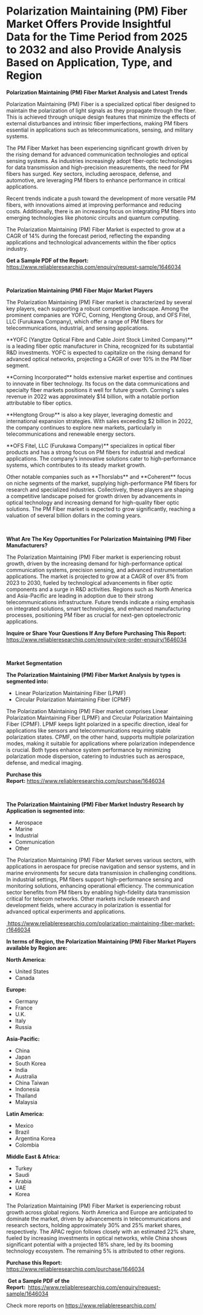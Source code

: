 <p><h1>Polarization Maintaining (PM) Fiber Market Offers Provide Insightful Data for the Time Period from 2025 to 2032 and also Provide Analysis Based on Application, Type, and Region</h1></p><p><strong>Polarization Maintaining (PM) Fiber Market Analysis and Latest Trends</strong></p>
<p><p>Polarization Maintaining (PM) Fiber is a specialized optical fiber designed to maintain the polarization of light signals as they propagate through the fiber. This is achieved through unique design features that minimize the effects of external disturbances and intrinsic fiber imperfections, making PM fibers essential in applications such as telecommunications, sensing, and military systems.</p><p>The PM Fiber Market has been experiencing significant growth driven by the rising demand for advanced communication technologies and optical sensing systems. As industries increasingly adopt fiber-optic technologies for data transmission and high-precision measurements, the need for PM fibers has surged. Key sectors, including aerospace, defense, and automotive, are leveraging PM fibers to enhance performance in critical applications.</p><p>Recent trends indicate a push toward the development of more versatile PM fibers, with innovations aimed at improving performance and reducing costs. Additionally, there is an increasing focus on integrating PM fibers into emerging technologies like photonic circuits and quantum computing.</p><p>The Polarization Maintaining (PM) Fiber Market is expected to grow at a CAGR of 14% during the forecast period, reflecting the expanding applications and technological advancements within the fiber optics industry.</p></p>
<p><strong>Get a Sample PDF of the Report:&nbsp;</strong> <a href="https://www.reliableresearchiq.com/enquiry/request-sample/1646034?utm_campaign=3524&utm_medium=2&utm_source=Github&utm_content=ia&utm_term=29032025&utm_id=polarization-maintaining-pm-fiber">https://www.reliableresearchiq.com/enquiry/request-sample/1646034</a></p>
<p>&nbsp;</p>
<p><strong>Polarization Maintaining (PM) Fiber Major Market Players</strong></p>
<p><p>The Polarization Maintaining (PM) Fiber market is characterized by several key players, each supporting a robust competitive landscape. Among the prominent companies are YOFC, Corning, Hengtong Group, and OFS Fitel, LLC (Furukawa Company), which offer a range of PM fibers for telecommunications, industrial, and sensing applications.</p><p>**YOFC (Yangtze Optical Fibre and Cable Joint Stock Limited Company)** is a leading fiber optic manufacturer in China, recognized for its substantial R&D investments. YOFC is expected to capitalize on the rising demand for advanced optical networks, projecting a CAGR of over 10% in the PM fiber segment. </p><p>**Corning Incorporated** holds extensive market expertise and continues to innovate in fiber technology. Its focus on the data communications and specialty fiber markets positions it well for future growth. Corning's sales revenue in 2022 was approximately $14 billion, with a notable portion attributable to fiber optics.</p><p>**Hengtong Group** is also a key player, leveraging domestic and international expansion strategies. With sales exceeding $2 billion in 2022, the company continues to explore new markets, particularly in telecommunications and renewable energy sectors.</p><p>**OFS Fitel, LLC (Furukawa Company)** specializes in optical fiber products and has a strong focus on PM fibers for industrial and medical applications. The company’s innovative solutions cater to high-performance systems, which contributes to its steady market growth.</p><p>Other notable companies such as **Thorslabs** and **Coherent** focus on niche segments of the market, supplying high-performance PM fibers for research and specialized industries. Collectively, these players are shaping a competitive landscape poised for growth driven by advancements in optical technology and increasing demand for high-quality fiber optic solutions. The PM Fiber market is expected to grow significantly, reaching a valuation of several billion dollars in the coming years.</p></p>
<p>&nbsp;</p>
<p><strong>What Are The Key Opportunities For Polarization Maintaining (PM) Fiber Manufacturers?</strong></p>
<p><p>The Polarization Maintaining (PM) Fiber market is experiencing robust growth, driven by the increasing demand for high-performance optical communication systems, precision sensing, and advanced instrumentation applications. The market is projected to grow at a CAGR of over 8% from 2023 to 2030, fueled by technological advancements in fiber optic components and a surge in R&D activities. Regions such as North America and Asia-Pacific are leading in adoption due to their strong telecommunications infrastructure. Future trends indicate a rising emphasis on integrated solutions, smart technologies, and enhanced manufacturing processes, positioning PM fiber as crucial for next-gen optoelectronic applications.</p></p>
<p><strong>Inquire or Share Your Questions If Any Before Purchasing This Report:</strong> <a href="https://www.reliableresearchiq.com/enquiry/pre-order-enquiry/1646034?utm_campaign=3524&utm_medium=2&utm_source=Github&utm_content=ia&utm_term=29032025&utm_id=polarization-maintaining-pm-fiber">https://www.reliableresearchiq.com/enquiry/pre-order-enquiry/1646034</a></p>
<p>&nbsp;</p>
<p><strong>Market Segmentation</strong></p>
<p><strong>The Polarization Maintaining (PM) Fiber Market Analysis by types is segmented into:</strong></p>
<p><ul><li>Linear Polarization Maintaining Fiber (LPMF)</li><li>Circular Polarization Maintaining Fiber (CPMF)</li></ul></p>
<p><p>The Polarization Maintaining (PM) Fiber market comprises Linear Polarization Maintaining Fiber (LPMF) and Circular Polarization Maintaining Fiber (CPMF). LPMF keeps light polarized in a specific direction, ideal for applications like sensors and telecommunications requiring stable polarization states. CPMF, on the other hand, supports multiple polarization modes, making it suitable for applications where polarization independence is crucial. Both types enhance system performance by minimizing polarization mode dispersion, catering to industries such as aerospace, defense, and medical imaging.</p></p>
<p><strong>Purchase this Report:&nbsp;</strong><a href="https://www.reliableresearchiq.com/purchase/1646034?utm_campaign=3524&utm_medium=2&utm_source=Github&utm_content=ia&utm_term=29032025&utm_id=polarization-maintaining-pm-fiber">https://www.reliableresearchiq.com/purchase/1646034</a></p>
<p>&nbsp;</p>
<p><strong>The Polarization Maintaining (PM) Fiber Market Industry Research by Application is segmented into:</strong></p>
<p><ul><li>Aerospace</li><li>Marine</li><li>Industrial</li><li>Communication</li><li>Other</li></ul></p>
<p><p>The Polarization Maintaining (PM) Fiber Market serves various sectors, with applications in aerospace for precise navigation and sensor systems, and in marine environments for secure data transmission in challenging conditions. In industrial settings, PM fibers support high-performance sensing and monitoring solutions, enhancing operational efficiency. The communication sector benefits from PM fibers by enabling high-fidelity data transmission critical for telecom networks. Other markets include research and development fields, where accuracy in polarization is essential for advanced optical experiments and applications.</p></p>
<p><a href="https://www.reliableresearchiq.com/polarization-maintaining-fiber-market-r1646034?utm_campaign=3524&utm_medium=2&utm_source=Github&utm_content=ia&utm_term=29032025&utm_id=polarization-maintaining-pm-fiber">&nbsp;https://www.reliableresearchiq.com/polarization-maintaining-fiber-market-r1646034</a></p>
<p><strong>In terms of Region, the Polarization Maintaining (PM) Fiber Market Players available by Region are:</strong></p>
<p>
    <p> <strong> North America: </strong>
        <ul>
            <li>United States</li>
            <li>Canada</li>
        </ul>
        </p> 
    <p> <strong> Europe: </strong>
        <ul>
            <li>Germany</li>
            <li>France</li>
            <li>U.K.</li>
            <li>Italy</li>
            <li>Russia</li>
        </ul>
        </p> 
    <p> <strong> Asia-Pacific: </strong>
        <ul>
            <li>China</li>
            <li>Japan</li>
            <li>South Korea</li>
            <li>India</li>
            <li>Australia</li>
            <li>China Taiwan</li>
            <li>Indonesia</li>
            <li>Thailand</li>
            <li>Malaysia</li>
        </ul>
        </p> 
    <p> <strong> Latin America: </strong>
        <ul>
            <li>Mexico</li>
            <li>Brazil</li>
            <li>Argentina Korea</li>
            <li>Colombia</li>
        </ul>
        </p> 
    <p> <strong> Middle East & Africa: </strong>
        <ul>
            <li>Turkey</li>
            <li>Saudi</li>
            <li>Arabia</li>
            <li>UAE</li>
            <li>Korea</li>
        </ul>
    </p>
    </p>
<p><p>The Polarization Maintaining (PM) Fiber Market is experiencing robust growth across global regions. North America and Europe are anticipated to dominate the market, driven by advancements in telecommunications and research sectors, holding approximately 30% and 25% market shares, respectively. The APAC region follows closely with an estimated 22% share, fueled by increasing investments in optical networks, while China shows significant potential with a projected 18% share, led by its booming technology ecosystem. The remaining 5% is attributed to other regions.</p></p>
<p><strong>Purchase this Report: </strong><a href="https://www.reliableresearchiq.com/purchase/1646034?utm_campaign=3524&utm_medium=2&utm_source=Github&utm_content=ia&utm_term=29032025&utm_id=polarization-maintaining-pm-fiber">https://www.reliableresearchiq.com/purchase/1646034</a></p>
<p>&nbsp;<strong>Get a Sample PDF of the Report:&nbsp;&nbsp;</strong><a href="https://www.reliableresearchiq.com/enquiry/request-sample/1646034?utm_campaign=3524&utm_medium=2&utm_source=Github&utm_content=ia&utm_term=29032025&utm_id=polarization-maintaining-pm-fiber">https://www.reliableresearchiq.com/enquiry/request-sample/1646034</a></p>
<p><strong></strong></p>
<p>Check more reports on <a href="https://www.reliableresearchiq.com/?utm_campaign=3524&utm_medium=2&utm_source=Github&utm_content=ia&utm_term=29032025&utm_id=polarization-maintaining-pm-fiber">https://www.reliableresearchiq.com/</a></p>